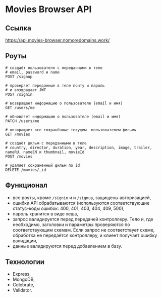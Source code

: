 # Movies Browser API

## Ссылка

https://api.movies-browser.nomoredomains.work/

## Роуты

```
# создаёт пользователя с переданными в теле
# email, password и name
POST /signup

# проверяет переданные в теле почту и пароль
# и возвращает JWT
POST /signin 

# возвращает информацию о пользователе (email и имя)
GET /users/me

# обновляет информацию о пользователе (email и имя)
PATCH /users/me

# возвращает все сохранённые текущим  пользователем фильмы
GET /movies

# создаёт фильм с переданными в теле
# country, director, duration, year, description, image, trailer, nameRU, nameEN и thumbnail, movieId 
POST /movies

# удаляет сохранённый фильм по id
DELETE /movies/_id
```

## Функционал
- все роуты, кроме ```/signin``` и и ```/signup```, защищены авторизацией,
- ошибки API обрабатываются (используются соответствующие статус-коды ошибок: 400, 401, 403, 404, 409, 500),
- пароль хранится в виде хеша,
- запрос валидируется перед передачей контроллеру. Тело и, где необходимо, заголовки и параметры проверяются по соответствующим схемам. Если запрос не соответствует схеме, обработка не передаётся контроллеру, и клиент получает ошибку валидации,
- данные валидируются перед добавлением в базу.

## Технологии
- Express,
- MongoDB,
- Celebrate,
- Validator.
